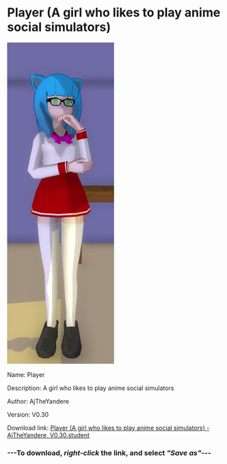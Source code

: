 # Player (A girl who likes to play anime social simulators)

<img src = "https://raw.githubusercontent.com/Arbiter1223/Daigaku-Gurashi-Custom-Students/master/Students/Files/Player%20(A%20girl%20who%20likes%20to%20play%20anime%20social%20simulators).png">

Name: Player

Description: A girl who likes to play anime social simulators

Author: AjTheYandere

Version: V0.30

Download link: <a href="https://raw.githubusercontent.com/Arbiter1223/Daigaku-Gurashi-Custom-Students/master/Students/Files/Player%20(A%20girl%20who%20likes%20to%20play%20anime%20social%20simulators)%20-%20AjTheYandere%2C%20V0.30.student">Player (A girl who likes to play anime social simulators) - AjTheYandere, V0.30.student</a>

### ---**To download, _right-click_ the link, and select _"Save as"_**---

